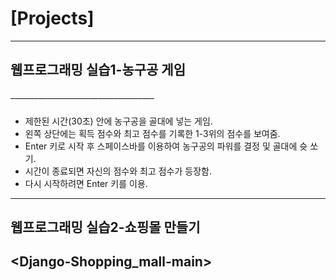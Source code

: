 # [Projects]

----------------
## 웹프로그래밍 실습1-농구공 게임
<javascript-basketball-game-main> 
____________________________________
  
###
  - 제한된 시간(30초) 안에 농구공을 골대에 넣는 게임.
  - 왼쪽 상단에는 획득 점수와 최고 점수를 기록한 1-3위의 점수를 보여줌.
  - Enter 키로 시작 후 스페이스바를 이용하여 농구공의 파워를 결정 및 골대에 슛 쏘기.
  - 시간이 종료되면 자신의 점수와 최고 점수가 등장함. 
  - 다시 시작하려면 Enter 키를 이용.
  
----------------



## 웹프로그래밍 실습2-쇼핑몰 만들기
<Django-Shopping_mall-main>
----------------
###
